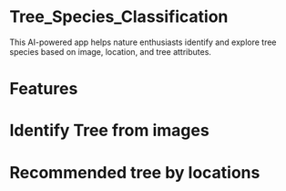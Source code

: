 # Tree_Species_Classification
This AI-powered app helps nature enthusiasts identify and explore tree species based on image, location, and tree attributes.
#  Features
 #  Identify Tree from images
# Recommended tree by locations
